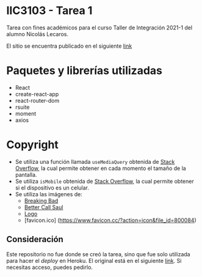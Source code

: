 # IIC3103 - Tarea 1
Tarea con fines académicos para el curso Taller de Integración 2021-1 del alumno Nicolás Lecaros.

El sitio se encuentra publicado en el siguiente [link](https://say-my-name-pedia.herokuapp.com/)

# Paquetes y librerías utilizadas
- React
- create-react-app
- react-router-dom
- rsuite
- moment
- axios

# Copyright
 - Se utiliza una función llamada `useMediaQuery` obtenida de [Stack Overflow](https://stackoverflow.com/questions/19014250/rerender-view-on-browser-resize-with-react), la cual permite obtener en cada momento el tamaño de la pantalla.
 - Se utiliza `isMobile` obtenida de [Stack Overflow](https://stackoverflow.com/questions/19014250/rerender-view-on-browser-resize-with-react), la cual permite obtener si el dispositivo es un celular.
 - Se utiliza las imágenes de:
    - [Breaking Bad](https://i.blogs.es/6d84c8/breaking-bad/1366_2000.jpg)
    - [Better Call Saul](http://www.srgeekarg.com/wp-content/uploads/2020/04/Better-Call-Saul-temporada-cinco-min.jpg)
    - [Logo](https://juicebubble.co.za/product-category/hoodies/page/5/)
    - [favicon.ico] (https://www.favicon.cc/?action=icon&file_id=800084)

## Consideración
Este repositorio no fue donde se creó la tarea, sino que fue solo utilizada para hacer el _deploy_ en Heroku. El original está en el siguiente [link](https://github.com/nlecaros1/IIC3103-T1). Si necesitas acceso, puedes pedirlo.